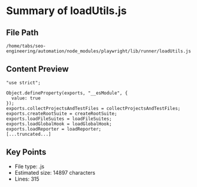 # Summary of loadUtils.js
  
## File Path
`/home/tabs/seo-engineering/automation/node_modules/playwright/lib/runner/loadUtils.js`

## Content Preview
```
"use strict";

Object.defineProperty(exports, "__esModule", {
  value: true
});
exports.collectProjectsAndTestFiles = collectProjectsAndTestFiles;
exports.createRootSuite = createRootSuite;
exports.loadFileSuites = loadFileSuites;
exports.loadGlobalHook = loadGlobalHook;
exports.loadReporter = loadReporter;
[...truncated...]
```

## Key Points
- File type: .js
- Estimated size: 14897 characters
- Lines: 315
